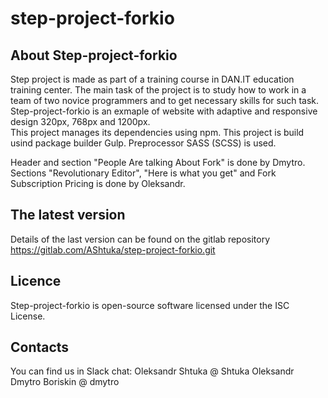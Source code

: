 # step-project-forkio

## About Step-project-forkio

Step project is made as part of a training course in DAN.IT education training center.
The main task of the project is to study how to work in a team of two novice programmers аnd to get necessary skills for such task.
Step-project-forkio is an exmaple of website with adaptive and responsive design 320px, 768px and 1200px.   
This project manages its dependencies using npm. 
This project is build usind package builder Gulp. 
Preprocessor SASS (SCSS) is used.  

Header and section "People Are talking About Fork" is done by Dmytro. 
Sections "Revolutionary Editor", "Here is what you get" and Fork Subscription Pricing is done by Oleksandr.  

## The latest version

Details of the last version can be found on the gitlab repository https://gitlab.com/AShtuka/step-project-forkio.git

## Liсence

Step-project-forkio is open-source software licensed under the ISC License.

## Contacts 

You can find us in Slack chat: 
Oleksandr Shtuka  @ Shtuka Oleksandr
Dmytro Boriskin @ dmytro